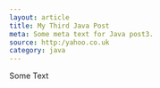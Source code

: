 ```yaml
---
layout: article
title: My Third Java Post
meta: Some meta text for Java post3.
source: http:/yahoo.co.uk
category: java
---
```

Some Text 
